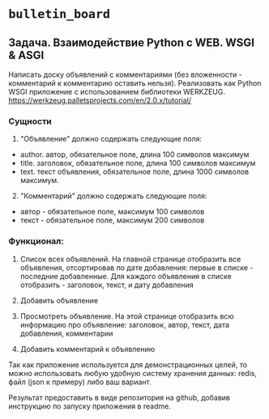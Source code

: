 # `bulletin_board`

## Задача. Взаимодействие Python c WEB. WSGI & ASGI

Написать доску объявлений с комментариями (без вложенности - комментарий к комментарию оставить нельзя).
Реализовать как Python WSGI приложение с использованием библиотеки WERKZEUG.
https://werkzeug.palletsprojects.com/en/2.0.x/tutorial/

### Сущности

1. "Объявление" должно содержать следующие поля:
- author. автор, обязательное поле, длина 100 символов максимум
- title. заголовок, обязательное поле, длина 100 символов максимум
- text. текст объявления, обязательное поле, длина 1000 символов максимум.

2. "Комментарий" должно содержать следующие поля:
- автор - обязательное поле, максимум 100 символов
- текст - обязательное поле, максимум 200 символов

### Функционал:

1) Список всех объявлений.
На главной странице отобразить все объявления,
отсортировав по дате добавления: первые в списке - последние добавленные.
Для каждого объявления в списке отобразить - заголовок, текст, и дату добавления

2) Добавить объявление

3) Просмотреть объявление.
На этой странице отобразить всю информацию про объявление:
заголовок, автор, текст, дата добавления, комментарии

4) Добавить комментарий к объявлению

Так как приложение используется для демонстрационных целей,
то можно использовать любую удобную систему хранения данных:
redis, файл (json к примеру) либо ваш вариант.

Результат предоставить в виде репозитория на github,
добавив инструкцию по запуску приложения в readme.

